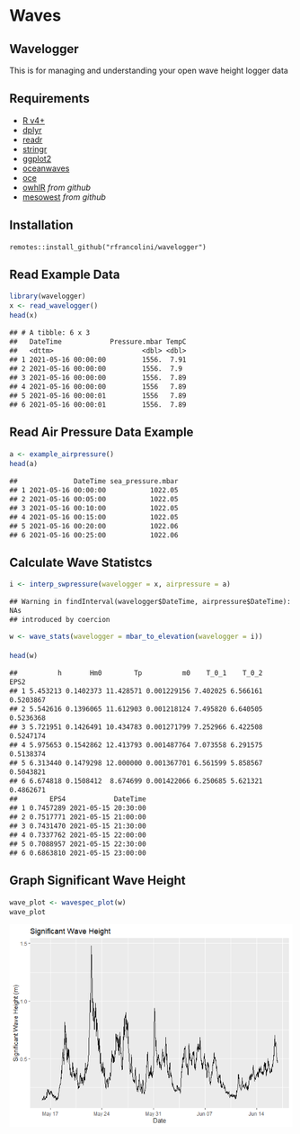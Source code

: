 Waves
================

## Wavelogger

This is for managing and understanding your open wave height logger data

## Requirements

-   [R v4+](https://www.r-project.org/)
-   [dplyr](https://CRAN.R-project.org/package=dplyr)
-   [readr](https://CRAN.R-project.org/package=readr)
-   [stringr](https://CRAN.R-project.org/package=stringr)
-   [ggplot2](https://CRAN.R-project.org/package=ggplot2)
-   [oceanwaves](https://CRAN.R-project.org/package=oceanwaves)
-   [oce](https://CRAN.R-project.org/package=oce)
-   [owhlR](https://github.com/millerlp/owhlR) *from github*
-   [mesowest](https://github.com/fickse/mesowest) *from github*

## Installation

    remotes::install_github("rfrancolini/wavelogger")

## Read Example Data

``` r
library(wavelogger)
x <- read_wavelogger()
head(x)
```

    ## # A tibble: 6 x 3
    ##   DateTime            Pressure.mbar TempC
    ##   <dttm>                      <dbl> <dbl>
    ## 1 2021-05-16 00:00:00         1556.  7.91
    ## 2 2021-05-16 00:00:00         1556.  7.9 
    ## 3 2021-05-16 00:00:00         1556.  7.89
    ## 4 2021-05-16 00:00:00         1556   7.89
    ## 5 2021-05-16 00:00:01         1556   7.89
    ## 6 2021-05-16 00:00:01         1556.  7.89

## Read Air Pressure Data Example

``` r
a <- example_airpressure()
head(a)
```

    ##              DateTime sea_pressure.mbar
    ## 1 2021-05-16 00:00:00           1022.05
    ## 2 2021-05-16 00:05:00           1022.05
    ## 3 2021-05-16 00:10:00           1022.05
    ## 4 2021-05-16 00:15:00           1022.05
    ## 5 2021-05-16 00:20:00           1022.06
    ## 6 2021-05-16 00:25:00           1022.06

## Calculate Wave Statistcs

``` r
i <- interp_swpressure(wavelogger = x, airpressure = a)
```

    ## Warning in findInterval(wavelogger$DateTime, airpressure$DateTime): NAs
    ## introduced by coercion

``` r
w <- wave_stats(wavelogger = mbar_to_elevation(wavelogger = i)) 

head(w)
```

    ##          h       Hm0        Tp          m0    T_0_1    T_0_2      EPS2
    ## 1 5.453213 0.1402373 11.428571 0.001229156 7.402025 6.566161 0.5203867
    ## 2 5.542616 0.1396065 11.612903 0.001218124 7.495820 6.640505 0.5236368
    ## 3 5.721951 0.1426491 10.434783 0.001271799 7.252966 6.422508 0.5247174
    ## 4 5.975653 0.1542862 12.413793 0.001487764 7.073558 6.291575 0.5138374
    ## 5 6.313440 0.1479298 12.000000 0.001367701 6.561599 5.858567 0.5043821
    ## 6 6.674818 0.1508412  8.674699 0.001422066 6.250685 5.621321 0.4862671
    ##        EPS4            DateTime
    ## 1 0.7457289 2021-05-15 20:30:00
    ## 2 0.7517771 2021-05-15 21:00:00
    ## 3 0.7431470 2021-05-15 21:30:00
    ## 4 0.7337762 2021-05-15 22:00:00
    ## 5 0.7088957 2021-05-15 22:30:00
    ## 6 0.6863810 2021-05-15 23:00:00

## Graph Significant Wave Height

``` r
wave_plot <- wavespec_plot(w)
wave_plot
```

![](README_files/figure-gfm/GraphWaves-1.png)<!-- -->
